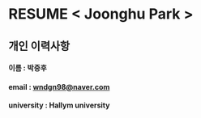 # RESUME < Joonghu Park >

## 개인 이력사항

#### 이름 : 박중후
#### email : wndgn98@naver.com
#### university : Hallym university
